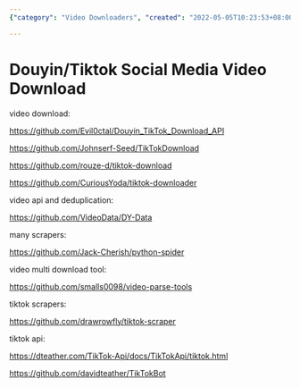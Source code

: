 ```yaml
---
{"category": "Video Downloaders", "created": "2022-05-05T10:23:53+08:00", "date": "2022-05-05 10:23:53", "description": "This article provides information on resources for downloading Douyin/TikTok videos. It covers APIs, scrapers, and deduplication tools, along with their respective documentation and a GitHub repository for easy access.", "modified": "2022-05-05T10:28:56+08:00", "tags": ["douyin", "tiktok", "social media", "information gathering", "scraping", "video sources", "API"], "title": "douyin tiktok social media download"}

---
```


# Douyin/Tiktok Social Media Video Download

video download:

https://github.com/Evil0ctal/Douyin_TikTok_Download_API

https://github.com/Johnserf-Seed/TikTokDownload

https://github.com/rouze-d/tiktok-download

https://github.com/CuriousYoda/tiktok-downloader

video api and deduplication:

https://github.com/VideoData/DY-Data

many scrapers:

https://github.com/Jack-Cherish/python-spider

video multi download tool:

https://github.com/smalls0098/video-parse-tools

tiktok scrapers:

https://github.com/drawrowfly/tiktok-scraper

tiktok api:

https://dteather.com/TikTok-Api/docs/TikTokApi/tiktok.html

https://github.com/davidteather/TikTokBot
